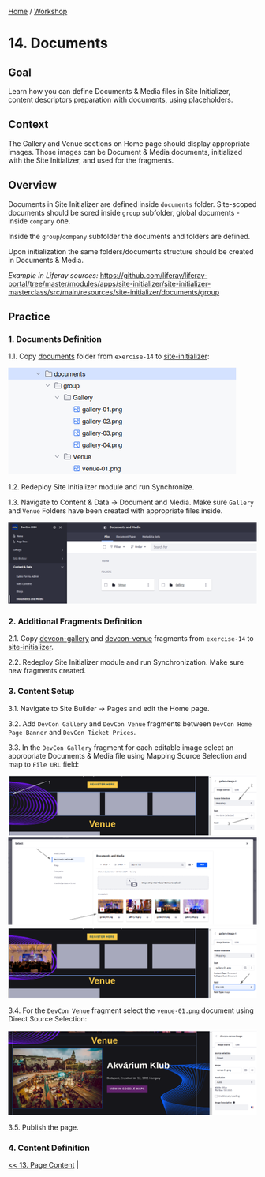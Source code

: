 [Home](../../../README.md) / [Workshop](../README.md) 

# 14. Documents

## Goal 

Learn how you can define Documents & Media files in Site Initializer, content descriptors preparation with documents, using placeholders.  

## Context

The Gallery and Venue sections on Home page should display appropriate images.
Those images can be Document & Media documents, initialized with the Site Initializer, and used for the fragments. 

## Overview

Documents in Site Initializer are defined inside `documents` folder. Site-scoped documents should be sored inside `group` subfolder, global documents - inside `company` one.

Inside the `group`/`company` subfolder the documents and folders are defined.

Upon initialization the same folders/documents structure should be created in Documents & Media.

_Example in Liferay sources:_ https://github.com/liferay/liferay-portal/tree/master/modules/apps/site-initializer/site-initializer-masterclass/src/main/resources/site-initializer/documents/group

## Practice

### 1. Documents Definition

1.1. Copy [documents](../../../exercises/exercise-14/documents) folder from `exercise-14` to [site-initializer](../../../modules/devcon-site-initializer/src/main/resources/site-initializer):

![01.png](images/01.png)

1.2. Redeploy Site Initializer module and run Synchronize. 

1.3. Navigate to Content & Data → Document and Media. Make sure `Gallery` and `Venue` Folders have been created with appropriate files inside.

![02.png](images/02.png)  

### 2. Additional Fragments Definition

2.1. Copy [devcon-gallery](../../../exercises/exercise-14/fragments/group/devcon/devcon-gallery) and [devcon-venue](../../../exercises/exercise-14/fragments/group/devcon/devcon-venue) fragments from `exercise-14` to [site-initializer](../../../modules/devcon-site-initializer/src/main/resources/site-initializer).

2.2. Redeploy Site Initializer module and run Synchronization. Make sure new fragments created.

### 3. Content Setup

3.1. Navigate to Site Builder → Pages and edit the Home page. 

3.2. Add `DevCon Gallery` and `DevCon Venue` fragments between `DevCon Home Page Banner` and `DevCon Ticket Prices`.

3.3. In the `DevCon Gallery` fragment for each editable image select an appropriate Documents & Media file using Mapping Source Selection and map to `File URL` field:

![03.png](images/03.png)
![04.png](images/04.png)
![05.png](images/05.png)

3.4. For the `DevCon Venue` fragment select the `venue-01.png` document using Direct Source Selection:

![06.png](images/06.png)

3.5. Publish the page.

### 4. Content Definition



[<< 13. Page Content](../13-page-content/README.md) |